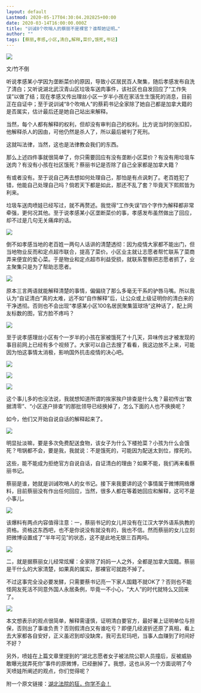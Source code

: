 ```yaml
---
layout: default
Lastmod: 2020-05-17T04:30:04.202825+00:00
date: 2020-03-14T16:00:00.000Z
title: "训诫8个吹哨人的蔡丽不是裸官？谁帮她证明…"
author: ""
tags: [蔡丽,孝感,小区,清白,解释,菜价,饿死,书记]
---
```


![](https://images.weserv.nl/?url=https%3A//pic3.zhimg.com/v2-a227901f702f8e86d6f15c7fc2adb4e6_b.jpg)

文/竹不倒

听说孝感某小学因为垄断菜价的原因，导致小区居民百人聚集，随后孝感发布自洗了清白；又听说湖北武汉青山区垃圾车送肉事件，该社区也自发回应了“工作失误”以做了结；现在孝感又传出理丝小区一岁半小孩在家活生生饿死的消息，目前正在自证中；至于说训诫“8个吹哨人”的蔡莉书记全家除了她自己都是加拿大籍的是否属实，估计最后还是她自己站出来解释。  

当然，每个人都有解释的权利，但却没有审判自己的权利。比方说当时的张扣扣，他解释杀人的因由，可他仍然是杀人了，所以最后被判了死刑。  

这就叫法律，当然，这也是法律教会我们的东西。

那么上述四件事就很简单了，你只需要回应有没有垄断小区菜价？有没有用垃圾车送肉？有没有小孩在社区饿死？蔡丽书记是否除了自己全家都是加拿大籍？  

有或者没有。至于说自己再去想如何处理自己，那怕是有点讽刺了。老百姓犯了错，他能自己处理自己吗？倘若天下都是如此，那还不乱了套？毕竟天下熙熙皆为利来。  

垃圾车送肉喷娃已经写过，就不再赘述。我觉得“工作失误”四个字作为解释都非常牵强，更何况其他。至于说孝感某小区垄断菜价的事，孝感发布虽然做出了回应，却不过是几句无关痛痒的话。

![](https://images.weserv.nl/?url=https%3A//pic2.zhimg.com/v2-af053a35ebdc1cee0646f551e8c5706d_b.jpg)

倒不如孝感当地的老百姓一两句人话讲的清楚透彻：因为疫情大家都不能出门，但当地物业反而和定点超市联合，提高了菜价。小区业主就让志愿者帮忙联系了菜商弄来便宜的爱心菜。于是物业和定点超市利益受损，就联系警察把志愿者抓了，业主聚集只是为了帮助志愿者。  

![](https://images.weserv.nl/?url=https%3A//pic2.zhimg.com/v2-6db5d1d41135827dc3bea6ade8f3648d_b.jpg)

原本三言两语就能解释清楚的事情，偏偏绕了那么多毫无干系的驴唇马嘴。所以我认为“自证清白”真的太难，远不如“自作解释”后，让公众或上级证明你的清白来的干净透彻。否则也不会出现“孝感某小区100名居民聚集篮球场”这种话了，配上网友标数的图，官方脸不疼吗？  

![](https://images.weserv.nl/?url=https%3A//pic1.zhimg.com/v2-bb993c68c8c92f1d27af3ae77bb26a64_b.jpg)

至于说孝感理丝小区有个一岁半的小孩在家被饿死了十几天，异味传出才被发现的事目前网上已经有多个视频了。大家可以自己去搜了看看，我这边放不上来，可能因为怕这事情太消极，影响国外抗击疫情的决心吧。  

![](https://images.weserv.nl/?url=https%3A//pic1.zhimg.com/v2-75ef16a3e0f632e912d669412f8938a0_b.jpg)

![](https://images.weserv.nl/?url=https%3A//pic2.zhimg.com/v2-d0f22730c33de6c5f77eec51841140b9_b.jpg)

![](https://images.weserv.nl/?url=https%3A//pic3.zhimg.com/v2-17a9a6f38c5221e1a8915deed3db4cc2_b.jpg)

这个事儿多的也没法说，我就想知道所谓的挨家挨户排查是什么鬼？最初传出“数据清零”、“小区逐户排查”的那批领导已经换掉了，怎么下面的人也不换换呢？

如今，他们又开始自说自话的解释起来了。  

![](https://images.weserv.nl/?url=https%3A//pic1.zhimg.com/v2-b479e50d0d763e1b2d02c5ad470f62fc_b.jpg)

明显扯淡嘛，要是多次免费配送食物，该女子为什么下楼抢菜？小孩为什么会饿死？甩锅都不会，要是我，我就说：不是饿死的，可能因为配送太到位，撑死的。

这些，能不能成为拒绝官方自说自话，自证清白的理由？如果不能，我们再来看蔡丽书记。  

蔡丽是谁，她就是训诫吹哨人的女书记。接下来我要讲的这个事情属于微博网络爆料，目前蔡丽没有作出任何回应，当然，很多人都在等着她回应和解释，这可不是小事儿。  

![](https://images.weserv.nl/?url=https%3A//pic4.zhimg.com/v2-47c962cd26f29bb92e7fa7b70b9717f3_b.jpg)

该爆料有两点内容值得注意：一，蔡丽书记的女儿并没有在江汉大学外语系执教的资格。资格这东西吧，也不是你说没有就没有的，我也不信。然而蔡丽的女儿立刻把微博设置成了“半年可见”的状态，这不是此地无银三百两吗。  

![](https://images.weserv.nl/?url=https%3A//pic1.zhimg.com/v2-dce061a950e514ae8ba59514b77887b0_b.jpg)

二，就是据蔡丽女儿经常炫耀：全家除了妈妈一人之外，全都是加拿大国籍。蔡丽是干什么的大家清楚，如果真的属实，那裸官可就跑不掉了。

不过这事完全没必要发酵，只需要蔡书记亮一下家人国籍不就OK了？否则也不能怪网友死活不同意外国人永居条例，毕竟一不小心，“大人”的时代就特么又回来了。

![](https://images.weserv.nl/?url=https%3A//pic2.zhimg.com/v2-9d1f99629784e87602691d556b56b805_b.jpg)

本文想表示的观点很简单，解释需谨慎，证明清白要官方，最好署上证明单位与担保，否则出了事谁负责？否则假清白又有谁吃亏？即便几经波折还原了真相，看上去大家都各自安好，正义虽迟到却没缺席，我可去尼玛吧，当事人血赚到了时间好不好？  

另外，喷娃在上篇文章里提到的“湖北志愿者女子被法院公职人员撞后，反被威胁敢曝光就弄死你”事件的原微博，已经删掉了。我想，这也从另一个方面说明了今天喷娃所阐述的观点，你们觉得呢？

附一个原文链接：[湖北法院的狂，你学不会！](https://link.zhihu.com/?target=http%3A//mp.weixin.qq.com/s%3F__biz%3DMzU5ODg0NDIzMw%3D%3D%26mid%3D2247483984%26idx%3D1%26sn%3D66da6209bb73bd2e0a9390fd9268962c%26chksm%3Dfebcb476c9cb3d60a56498d9c3e3b0abe3ac49186aceb44ecad804ef5e841078cc8dd93b1717%26scene%3D21%23wechat_redirect)

